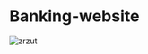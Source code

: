 # Banking-website

![zrzut](https://user-images.githubusercontent.com/105738321/178147385-71a8e81e-99c6-42ed-bc83-76331ee047f0.png)
